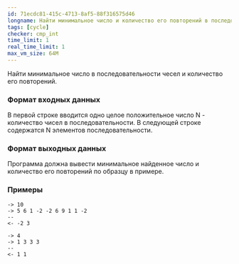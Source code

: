 ```yaml
---
id: 71ecdc81-415c-4713-8af5-88f316575d46
longname: Найти минимальное число и количество его повторений в последовательности чисел
tags: [cycle]
checker: cmp_int
time_limit: 1
real_time_limit: 1
max_vm_size: 64M
---
```



Найти минимальное число в последовательности чесел и количество его повторений.

### Формат входных данных

В первой строке вводится одно целое положительное число N - количество чисел в последовательности. В следующей строке содержатся N элементов последовательности.

### Формат выходных данных

Программа должна вывести минимальное найденное число и количество его повторений по образцу в примере.

### Примеры

```
-> 10
-> 5 6 1 -2 -2 6 9 1 1 -2
--
<- -2 3
```

```
-> 4
-> 1 3 3 3
--
<- 1 1
```
